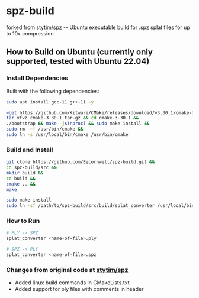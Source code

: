 # spz-build
forked from [stytim/spz](https://github.com/stytim/spz/tree/main) -- Ubuntu executable build for .spz splat files for up to 10x compression

## How to Build on Ubuntu (currently only supported, tested with Ubuntu 22.04)
### Install Dependencies
Built with the following dependencies:
```bash
sudo apt install gcc-11 g++-11 -y
```
```bash
wget https://github.com/Kitware/CMake/releases/download/v3.30.1/cmake-3.30.1.tar.gz &&
tar xfvz cmake-3.30.1.tar.gz && cd cmake-3.30.1 &&
./bootstrap && make -j$(nproc) && sudo make install &&
sudo rm -rf /usr/bin/cmake &&
sudo ln -s /usr/local/bin/cmake /usr/bin/cmake
```

### Build and Install
```bash
git clone https://github.com/Eecornwell/spz-build.git &&
cd spz-build/src &&
mkdir build &&
cd build &&
cmake .. &&
make

sudo make install
sudo ln -sf /path/to/spz-build/src/build/splat_converter /usr/local/bin/splat_converter
```

### How to Run
```bash
# PLY -> SPZ
splat_converter <name-of-file>.ply
```
```bash
# SPZ -> PLY
splat_converter <name-of-file>.spz
```

### Changes from original code at [stytim/spz](https://github.com/stytim/spz/tree/main)
- Added linux build commands in CMakeLists.txt
- Added support for ply files with comments in header